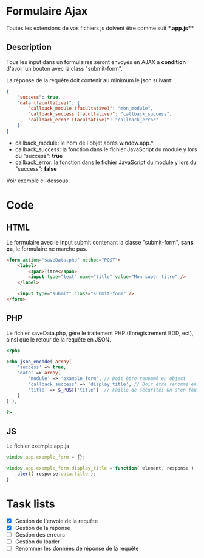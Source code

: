 # Formulaire Ajax

Toutes les extensions de vos fichiers js doivent être comme suit __*.app.js**__

## Description

Tous les input dans un formulaires seront envoyés en AJAX à **condition** d'avoir un bouton avec la class "submit-form".

La réponse de la requête doit contenir au minimum le json suivant:
```json
{
	"success": true,
	"data (facultative)": {
		"callback_module (facultative)": "mon_module",
		"callback_success (facultative)": "callback_success",
		"callback_error (facultative)": "callback_error"
	}
}
```

- callback_module: le nom de l'objet après window.app.*
- callback_success: la fonction dans le fichier JavaScript du module y lors du "success": **true**
- callback_error: la fonction dans le fichier JavaScript du module y lors du "success": **false**

Voir exemple ci-dessous.

# Code

## HTML

Le formulaire avec le input submit contenant la classe "submit-form", **sans ça**, le formulaire ne marche pas.

```html
<form action="saveData.php" method="POST">
	<label>
		<span>Titre</span>
		<input type="text" name="title" value="Mon super titre" />
	</label>

	<input type="submit" class="submit-form" />
</form>
```

## PHP

Le fichier saveData.php, gère le traitement PHP (Enregistrement BDD, ect), ainsi que le retour de la requête en JSON.

```php
<?php

echo json_encode( array(
	'success' => true,
	'data' => array(
		'module' => 'example_form', // Doit être renommé en object
		'callback_success' => 'display_title', // Doir être renommé en success
		'title' => $_POST['title']  // Faille de sécurité; On s'en fou, mais à ne pas faire!
	)
) );

?>

```

## JS

Le fichier exemple.app.js

```js
window.app.example_form = {};

window.app.example_form.display_title = function( element, response ) {
	alert( response.data.title );
}

```

# Task lists

- [x] Gestion de l'envoie de la requête
- [x] Gestion de la réponse
- [ ] Gestion des erreurs
- [ ] Gestion du loader
- [ ] Renommer les données de réponse de la requête
